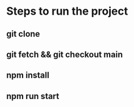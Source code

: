 # Steps to run the project

## git clone


## git fetch && git checkout main


## npm install


## npm run start

